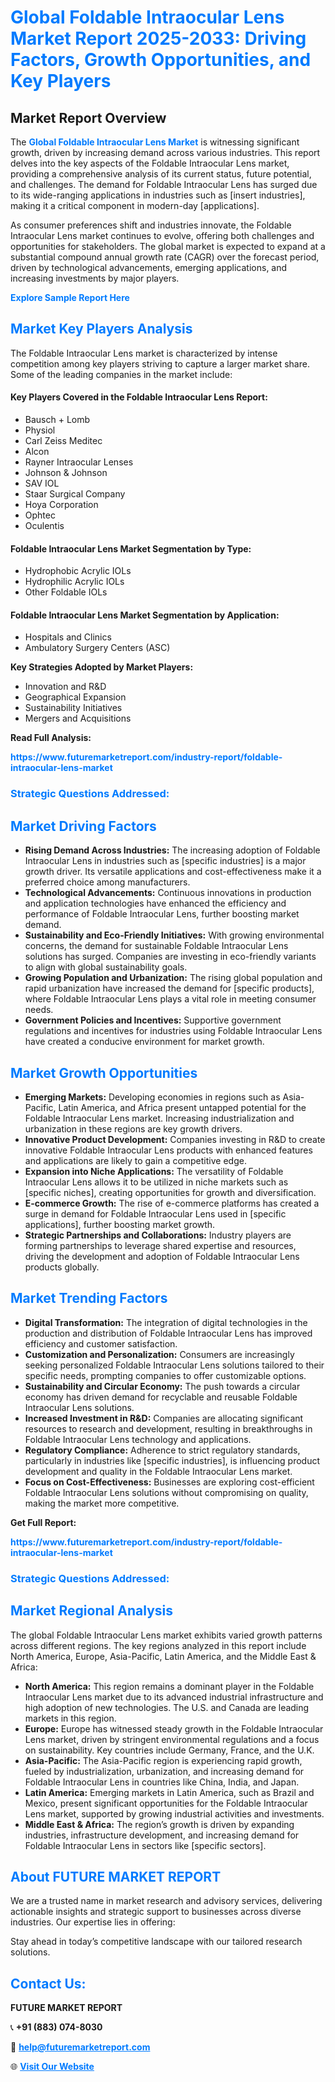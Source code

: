 <h1 style="color: #007BFF;">Global Foldable Intraocular Lens Market Report 2025-2033: Driving Factors, Growth Opportunities, and Key Players</h1>

<section id="overview">
<h2>Market Report Overview</h2>
<p>The <a href="https://www.futuremarketreport.com/industry-report/foldable-intraocular-lens-market" style="color: #007BFF; text-decoration: none;"><strong>Global Foldable Intraocular Lens Market</strong></a> is witnessing significant growth, driven by increasing demand across various industries. This report delves into the key aspects of the Foldable Intraocular Lens market, providing a comprehensive analysis of its current status, future potential, and challenges. The demand for Foldable Intraocular Lens has surged due to its wide-ranging applications in industries such as [insert industries], making it a critical component in modern-day [applications].</p>
<p>As consumer preferences shift and industries innovate, the Foldable Intraocular Lens market continues to evolve, offering both challenges and opportunities for stakeholders. The global market is expected to expand at a substantial compound annual growth rate (CAGR) over the forecast period, driven by technological advancements, emerging applications, and increasing investments by major players.</p>
</section>

<section id="overview">
<p><a href="https://www.futuremarketreport.com/request-sample/reportId=64686" style="color: #007BFF; text-decoration: none;"><strong>Explore Sample Report Here</strong></a></p>
</section>

<section id="key-players">
<h2 style="color: #007BFF;">Market Key Players Analysis</h2>
<p>The Foldable Intraocular Lens market is characterized by intense competition among key players striving to capture a larger market share. Some of the leading companies in the market include:</p>
<h4>Key Players Covered in the Foldable Intraocular Lens Report:</h4>
<ul><li>Bausch + Lomb</li><li>Physiol</li><li>Carl Zeiss Meditec</li><li>Alcon</li><li>Rayner Intraocular Lenses</li><li>Johnson &amp; Johnson</li><li>SAV IOL</li><li>Staar Surgical Company</li><li>Hoya Corporation</li><li>Ophtec</li><li>Oculentis</li></ul>
<h4>Foldable Intraocular Lens Market Segmentation by Type:</h4>
<ul><li>Hydrophobic Acrylic IOLs</li><li>Hydrophilic Acrylic IOLs</li><li>Other Foldable IOLs</li></ul>

<h4>Foldable Intraocular Lens Market Segmentation by Application:</h4>
<ul><li>Hospitals and Clinics</li><li>Ambulatory Surgery Centers (ASC)</li></ul>
<p><strong>Key Strategies Adopted by Market Players:</strong></p>
<ul>
<li>Innovation and R&D</li>
<li>Geographical Expansion</li>
<li>Sustainability Initiatives</li>
<li>Mergers and Acquisitions</li>
</ul>
</section>

<section>
<p><strong>Read Full Analysis: </strong></p><a href="https://www.futuremarketreport.com/industry-report/foldable-intraocular-lens-market" style="color: #007BFF; text-decoration: none;"><strong>https://www.futuremarketreport.com/industry-report/foldable-intraocular-lens-market</strong></a>
<h3 style="color: #007BFF;">Strategic Questions Addressed:</h3>
</section>

<section id="driving-factors">
<h2 style="color: #007BFF;">Market Driving Factors</h2>
<ul>
<li><strong>Rising Demand Across Industries:</strong> The increasing adoption of Foldable Intraocular Lens in industries such as [specific industries] is a major growth driver. Its versatile applications and cost-effectiveness make it a preferred choice among manufacturers.</li>
<li><strong>Technological Advancements:</strong> Continuous innovations in production and application technologies have enhanced the efficiency and performance of Foldable Intraocular Lens, further boosting market demand.</li>
<li><strong>Sustainability and Eco-Friendly Initiatives:</strong> With growing environmental concerns, the demand for sustainable Foldable Intraocular Lens solutions has surged. Companies are investing in eco-friendly variants to align with global sustainability goals.</li>
<li><strong>Growing Population and Urbanization:</strong> The rising global population and rapid urbanization have increased the demand for [specific products], where Foldable Intraocular Lens plays a vital role in meeting consumer needs.</li>
<li><strong>Government Policies and Incentives:</strong> Supportive government regulations and incentives for industries using Foldable Intraocular Lens have created a conducive environment for market growth.</li>
</ul>
</section>

<section id="growth-opportunities">
<h2 style="color: #007BFF;">Market Growth Opportunities</h2>
<ul>
<li><strong>Emerging Markets:</strong> Developing economies in regions such as Asia-Pacific, Latin America, and Africa present untapped potential for the Foldable Intraocular Lens market. Increasing industrialization and urbanization in these regions are key growth drivers.</li>
<li><strong>Innovative Product Development:</strong> Companies investing in R&D to create innovative Foldable Intraocular Lens products with enhanced features and applications are likely to gain a competitive edge.</li>
<li><strong>Expansion into Niche Applications:</strong> The versatility of Foldable Intraocular Lens allows it to be utilized in niche markets such as [specific niches], creating opportunities for growth and diversification.</li>
<li><strong>E-commerce Growth:</strong> The rise of e-commerce platforms has created a surge in demand for Foldable Intraocular Lens used in [specific applications], further boosting market growth.</li>
<li><strong>Strategic Partnerships and Collaborations:</strong> Industry players are forming partnerships to leverage shared expertise and resources, driving the development and adoption of Foldable Intraocular Lens products globally.</li>
</ul>
</section>

<section id="trending-factors">
<h2 style="color: #007BFF;">Market Trending Factors</h2>
<ul>
<li><strong>Digital Transformation:</strong> The integration of digital technologies in the production and distribution of Foldable Intraocular Lens has improved efficiency and customer satisfaction.</li>
<li><strong>Customization and Personalization:</strong> Consumers are increasingly seeking personalized Foldable Intraocular Lens solutions tailored to their specific needs, prompting companies to offer customizable options.</li>
<li><strong>Sustainability and Circular Economy:</strong> The push towards a circular economy has driven demand for recyclable and reusable Foldable Intraocular Lens solutions.</li>
<li><strong>Increased Investment in R&D:</strong> Companies are allocating significant resources to research and development, resulting in breakthroughs in Foldable Intraocular Lens technology and applications.</li>
<li><strong>Regulatory Compliance:</strong> Adherence to strict regulatory standards, particularly in industries like [specific industries], is influencing product development and quality in the Foldable Intraocular Lens market.</li>
<li><strong>Focus on Cost-Effectiveness:</strong> Businesses are exploring cost-efficient Foldable Intraocular Lens solutions without compromising on quality, making the market more competitive.</li>
</ul>
</section>

<section>
<p><strong>Get Full Report: </strong></p><a href="https://www.futuremarketreport.com/industry-report/foldable-intraocular-lens-market" style="color: #007BFF; text-decoration: none;"><strong>https://www.futuremarketreport.com/industry-report/foldable-intraocular-lens-market</strong></a>
<h3 style="color: #007BFF;">Strategic Questions Addressed:</h3>
</section>


<section id="regional-analysis">
<h2 style="color: #007BFF;">Market Regional Analysis</h2>
<p>The global Foldable Intraocular Lens market exhibits varied growth patterns across different regions. The key regions analyzed in this report include North America, Europe, Asia-Pacific, Latin America, and the Middle East & Africa:</p>
<ul>
<li><strong>North America:</strong> This region remains a dominant player in the Foldable Intraocular Lens market due to its advanced industrial infrastructure and high adoption of new technologies. The U.S. and Canada are leading markets in this region.</li>
<li><strong>Europe:</strong> Europe has witnessed steady growth in the Foldable Intraocular Lens market, driven by stringent environmental regulations and a focus on sustainability. Key countries include Germany, France, and the U.K.</li>
<li><strong>Asia-Pacific:</strong> The Asia-Pacific region is experiencing rapid growth, fueled by industrialization, urbanization, and increasing demand for Foldable Intraocular Lens in countries like China, India, and Japan.</li>
<li><strong>Latin America:</strong> Emerging markets in Latin America, such as Brazil and Mexico, present significant opportunities for the Foldable Intraocular Lens market, supported by growing industrial activities and investments.</li>
<li><strong>Middle East & Africa:</strong> The region’s growth is driven by expanding industries, infrastructure development, and increasing demand for Foldable Intraocular Lens in sectors like [specific sectors].</li>
</ul>
</section>

<footer>
<h2 style="color: #007BFF;">About FUTURE MARKET REPORT</h2>
<p>We are a trusted name in market research and advisory services, delivering actionable insights and strategic support to businesses across diverse industries. Our expertise lies in offering:</p>

<p>Stay ahead in today’s competitive landscape with our tailored research solutions.</p>

<h2 style="color: #007BFF;">Contact Us:</h2>
<p><strong>FUTURE MARKET REPORT</strong></p>
<p>📞 <strong>+91 (883) 074-8030</strong></p>
<p>📧 <strong><a href="mailto:help@futuremarketreport.com" style="color: #007BFF;">help@futuremarketreport.com</a></strong></p>
<p>🌐 <strong><a href="https://www.futuremarketreport.com/" style="color: #007BFF;">Visit Our Website</a></strong></p>
</footer>